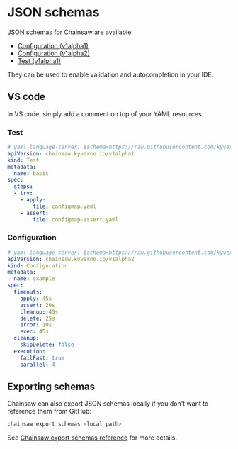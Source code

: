 # JSON schemas

JSON schemas for Chainsaw are available:

- [Configuration (v1alpha1)](https://github.com/kyverno/chainsaw/blob/main/.schemas/json/configuration-chainsaw-v1alpha1.json)
- [Configuration (v1alpha2)](https://github.com/kyverno/chainsaw/blob/main/.schemas/json/configuration-chainsaw-v1alpha2.json)
- [Test (v1alpha1)](https://github.com/kyverno/chainsaw/blob/main/.schemas/json/test-chainsaw-v1alpha1.json)

They can be used to enable validation and autocompletion in your IDE.

## VS code

In VS code, simply add a comment on top of your YAML resources.

### Test

```yaml
# yaml-language-server: $schema=https://raw.githubusercontent.com/kyverno/chainsaw/main/.schemas/json/test-chainsaw-v1alpha1.json
apiVersion: chainsaw.kyverno.io/v1alpha1
kind: Test
metadata:
  name: basic
spec:
  steps:
  - try:
    - apply:
        file: configmap.yaml
    - assert:
        file: configmap-assert.yaml
```

### Configuration

```yaml
# yaml-language-server: $schema=https://raw.githubusercontent.com/kyverno/chainsaw/main/.schemas/json/configuration-chainsaw-v1alpha2.json
apiVersion: chainsaw.kyverno.io/v1alpha2
kind: Configuration
metadata:
  name: example
spec:
  timeouts:
    apply: 45s
    assert: 20s
    cleanup: 45s
    delete: 25s
    error: 10s
    exec: 45s
  cleanup:
    skipDelete: false
  execution:
    failFast: true
    parallel: 4
```

## Exporting schemas

Chainsaw can also export JSON schemas locally if you don't want to reference them from GitHub:

```bash
chainsaw export schemas <local path>
```

See [Chainsaw export schemas reference](./commands/chainsaw_export_schemas.md) for more details.
